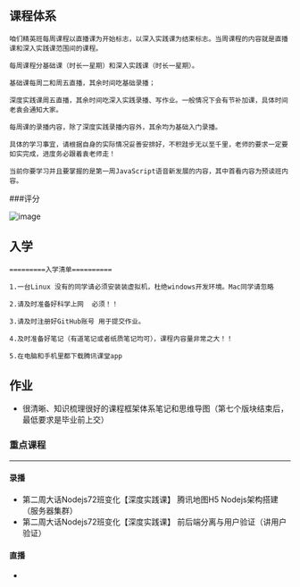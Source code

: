 ## 课程体系

````
咱们精英班每周课程以直播课为开始标志，以深入实践课为结束标志。当周课程的内容就是直播课和深入实践课范围间的课程。

每周课程分基础课（时长一星期）和深入实践课（时长一星期）。

基础课每周二和周五直播，其余时间吃基础录播；

深度实践课周五直播，其余时间吃深入实践录播、写作业。一般情况下会有节补加课，具体时间老袁会通知大家。

每周课的录播内容，除了深度实践录播内容外，其余均为基础入门录播。

具体的学习事宜，请根据自身的实际情况妥善安排好，不积跬步无以至千里，老师的要求一定要如实完成，进度务必跟着袁老师走！

当前你要学习并且要掌握的是第一周JavaScript语音新发展的内容，其中首看内容为预读班内容。
````



###评分

![image](4E1877398C50417A9BC5EF77302B1742)





## 入学

```
=========入学清单==========

1.一台Linux 没有的同学请必须安装装虚拟机，杜绝windows开发环境。Mac同学请忽略

2.请及时准备好科学上网  必须！！

3.请及时注册好GitHub账号 用于提交作业。

4.及时准备好笔记（有道笔记或者纸质笔记均可），课程内容量非常之大！！

5.在电脑和手机里都下载腾讯课堂app
```



## 作业

+ 很清晰、知识梳理很好的课程框架体系笔记和思维导图（第七个版块结束后，最低要求是毕业前上交）





### 重点课程

---

#### 录播

+ 第二周大话Nodejs72班变化【深度实践课】 腾讯地图H5 Nodejs架构搭建  （服务器集群）
+ 第二周大话Nodejs72班变化【深度实践课】 前后端分离与用户验证（讲用户验证）



#### 直播

+ 